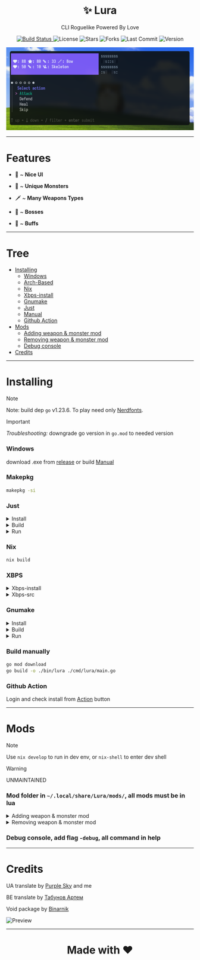 <div align="center">
  <h1>✨ Lura</h1>
  <p>CLI Roguelike Powered By Love</p>
</div>

<p align="center">
  <a href="https://github.com/IwnuplyNotTyan/Lura/actions/workflows/build.yml">
    <img src="https://img.shields.io/github/actions/workflow/status/IwnuplyNotTyan/Lura/build.yml?style=flat-square" alt="Build Status"/>
  </a>
  <img src="https://img.shields.io/github/license/IwnuplyNotTyan/Lura?style=flat-square" alt="License"/>
  <img src="https://img.shields.io/github/stars/IwnuplyNotTyan/Lura?style=flat-square" alt="Stars"/>
  <img src="https://img.shields.io/github/forks/IwnuplyNotTyan/Lura?style=flat-square" alt="Forks"/>
  <img src="https://img.shields.io/github/last-commit/IwnuplyNotTyan/Lura?style=flat-square" alt="Last Commit"/>
  <img src="https://img.shields.io/github/v/m/IwnuplyNotTyan/Lura?style=flat-square" alt="Version"/>
</p>

![Screenshot](https://github.com/IwnuplyNotTyan/Lura/blob/main/assets/screenshot.png?raw=true)

---

# Features
- 🍜 ~ **Nice UI**

- 👾 ~ **Unique Monsters**

- 🗡️ ~ **Many Weapons Types**

- 🪷 ~ **Bosses**

- 💝 ~ **Buffs**

---

# Tree
- [Installing](https://github.com/IwnuplyNotTyan/Lura?tab=readme-ov-file#installing)
  - [Windows](https://github.com/iwnuplynottyan/lura?tab=readme-ov-file#windows)
  - [Arch-Based](https://github.com/IwnuplyNotTyan/Lura?tab=readme-ov-file#makepkg)
  - [Nix](https://github.com/iwnuplynottyan/lura?tab=readme-ov-file#nix)
  - [Xbps-install](https://github.com/IwnuplyNotTyan/Lura?tab=readme-ov-file#xbps)
  - [Gnumake](https://github.com/IwnuplyNotTyan/Lura?tab=readme-ov-file#gnumake)
  - [Just](https://github.com/IwnuplyNotTyan/Lura?tab=readme-ov-file#just)
  - [Manual](https://github.com/IwnuplyNotTyan/Lura?tab=readme-ov-file#gnumake)
  - [Github Action](https://github.com/IwnuplyNotTyan/Lura?tab=readme-ov-file#github-action)
- [Mods](https://github.com/IwnuplyNotTyan/Lura?tab=readme-ov-file#mods)
  - [Adding weapon & monster mod](https://github.com/IwnuplyNotTyan/Lura?tab=readme-ov-file#adding-weapon--monster-mod)
  - [Removing weapon & monster mod](https://github.com/IwnuplyNotTyan/Lura?tab=readme-ov-file#removing-weapon--monster-mod)
  - [Debug console](https://github.com/IwnuplyNotTyan/Lura?tab=readme-ov-file#removing-weapon--monster-mod)
- [Credits](https://github.com/IwnuplyNotTyan/Lura?tab=readme-ov-file#mods)

---

# Installing
> [!NOTE]
> Note: build dep `go` v1.23.6. To play need only [Nerdfonts](https://www.nerdfonts.com/).

> [!IMPORTANT]
> *Troubleshooting:* downgrade go version in `go.mod` to needed version

### Windows
download .exe from [release](https://github.com/IwnuplyNotTyan/Lura/releases) or build [Manual](https://github.com/IwnuplyNotTyan/Lura?tab=readme-ov-file#gnumake)

### Makepkg
```sh
makepkg -si
```

### Just
<details>
  <summary>Install</summary>

```sh
just install
```

</details>

<details>
  <summary>Build</summary>

```sh
just build
```

</details>

<details>
  <summary>Run</summary>

```sh
just run
```

</details>

### Nix

```sh
nix build
```

### XBPS
<details>
  <summary>Xbps-install</summary>
From unofficial repo

Write in `/etc/xbps.d/void-extras.conf` this:
```
repository=https://raw.githubusercontent.com/binarylinuxx/void-extras/x86_64/pkgs
```

Or manualy

Download `lura-*_1-x86_64.xbps` from releases, https://github.com/IwnuplyNotTyan/Lura/releases/latest
```sh
xbps-install -R ~/path/to/lura-0.1.0-1-x86_64.xbps
```
</details>

<details>
  <summary>Xbps-src</summary>
Install [xbps-src](https://github.com/void-linux/void-packages)

```sh
git clone https://github.com/IwnuplyNotTyan/Lura
mkdir -p ~/path/to/void-packages/srcpkgs/Lura
cp ~/Lura/template ./path/to/void-packages/srcpkgs/Lura/
cd ./path/to/void-packages/
./xbps-src pkg Lura
```

</details>

### Gnumake

<details>
  <summary>Install</summary>

```sh
sudo make install
```
Default binary path: `~/go/bin/`
</details>

<details>
  <summary>Build</summary>

```sh
make build
```
Binary path: `./bin/`

</details>

<details>
  <summary>Run</summary>

```sh
make run
```
</details>

### Build manually
```sh
go mod download
go build -o ./bin/lura ./cmd/lura/main.go
```

### Github Action
Login and check install from [Action](https://github.com/IwnuplyNotTyan/Lura/actions/workflows/build.yml) button

---

# Mods
> [!NOTE]
> Use `nix develop` to run in dev env, or `nix-shell` to enter dev shell

> [!WARNING]
> UNMAINTAINED

### Mod folder in `~/.local/share/Lura/mods/`, all mods must be in lua

<details>
  <summary>Adding weapon & monster mod</summary>

```lua
local monsterName = {
    en = "test monster",
    ua = "тестовий противник"
}

local weaponName = {
    en = "test weapon",
    ua = "тестова зброя"
}

local lang = lang or "en"

local monsterIdx = Monster.new(monsterName[lang], 200, 30)
Monster.setHP(monsterIdx, 250)

local weaponIdx = Weapon.new(weaponName[lang], 15, 20)
Weapon.setDamage(weaponIdx, 18)
```

</details>


<details>
  <summary>Removing weapon & monster mod</summary>

```lua
local monsterName = {
    en = "Dragon",
    ua = "Дракон"
}

local weaponName = {
    en = "Axe",
    ua = "Сокира"
}

local lang = lang or "en"

local weaponToRemove = weaponName[lang]
local weaponResult = Weapon.removeByName(weaponToRemove)

local monsterToRemove = monsterName[lang]
local monsterResult = Monster.removeByName(monsterToRemove)
```

</details>

### Debug console, add flag `-debug`, all command in help

---

# Credits
UA translate by [Purple Sky](https://github.com/Osian-linux) and me

BE translate by [Табунов Артем](https://t.me/perakladadkata)

Void package by [Binarnik](https://github.com/binarylinuxx/)

![Preview](https://github.com/IwnuplyNotTyan/Lura/blob/main/assets/preview.png?raw=true)

---

<div align="center">
  <h1>Made with ❤️ </h1>
</div>
